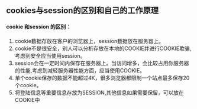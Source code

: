 ## cookies与session的区别和自己的工作原理

#### cookie 和session 的区别：
1. cookie数据存放在客户的浏览器上，session数据放在服务器上。
2. cookie不是很安全，别人可以分析存放在本地的COOKIE并进行COOKIE欺骗,考虑到安全应当使用session。
3. session会在一定时间内保存在服务器上。当访问增多，会比较占用你服务器的性能,考虑到减轻服务器性能方面，应当使用COOKIE。
4. 单个cookie保存的数据不能超过4K，很多浏览器都限制一个站点最多保存20个cookie。
5. 将登陆信息等重要信息存放为SESSION,其他信息如果需要保留，可以放在COOKIE中
